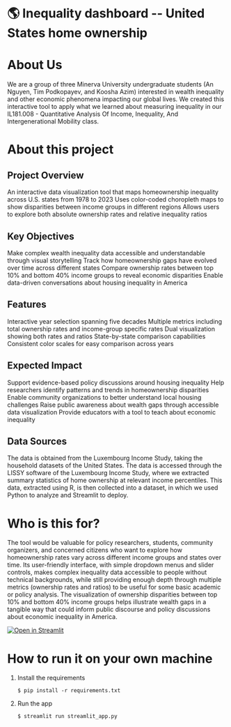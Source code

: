 # :earth_americas: Inequality dashboard -- United States home ownership

# About Us

We are a group of three Minerva University undergraduate students (An Nguyen, Tim Podkopayev, and Koosha Azim)  interested in wealth inequality and other economic phenomena impacting our global lives. We created this interactive tool to apply what we learned about measuring inequality in our IL181.008 - Quantitative Analysis Of Income, Inequality, And Intergenerational Mobility class.

# About this project

## Project Overview
An interactive data visualization tool that maps homeownership inequality across U.S. states from 1978 to 2023
Uses color-coded choropleth maps to show disparities between income groups in different regions
Allows users to explore both absolute ownership rates and relative inequality ratios
## Key Objectives
Make complex wealth inequality data accessible and understandable through visual storytelling
Track how homeownership gaps have evolved over time across different states
Compare ownership rates between top 10% and bottom 40% income groups to reveal economic disparities
Enable data-driven conversations about housing inequality in America
## Features
Interactive year selection spanning five decades
Multiple metrics including total ownership rates and income-group specific rates
Dual visualization showing both rates and ratios
State-by-state comparison capabilities
Consistent color scales for easy comparison across years
## Expected Impact
Support evidence-based policy discussions around housing inequality
Help researchers identify patterns and trends in homeownership disparities
Enable community organizations to better understand local housing challenges
Raise public awareness about wealth gaps through accessible data visualization
Provide educators with a tool to teach about economic inequality
## Data Sources

The data is obtained from the Luxembourg Income Study, taking the household datasets of the United States. The data is accessed through the LISSY software of the Luxembourg Income Study, where we extracted summary statistics of home ownership at relevant income percentiles. This data, extracted using R, is then collected into a dataset, in which we used Python to analyze and Streamlit to deploy.

# Who is this for?

The tool would be valuable for policy researchers, students, community organizers, and concerned citizens who want to explore how homeownership rates vary across different income groups and states over time. Its user-friendly interface, with simple dropdown menus and slider controls, makes complex inequality data accessible to people without technical backgrounds, while still providing enough depth through multiple metrics (ownership rates and ratios) to be useful for some basic academic or policy analysis. The visualization of ownership disparities between top 10% and bottom 40% income groups helps illustrate wealth gaps in a tangible way that could inform public discourse and policy discussions about economic inequality in America.


[![Open in Streamlit](https://static.streamlit.io/badges/streamlit_badge_black_white.svg)](https://gdp-dashboard-template.streamlit.app/)

# How to run it on your own machine

1. Install the requirements

   ```
   $ pip install -r requirements.txt
   ```

2. Run the app

   ```
   $ streamlit run streamlit_app.py
   ```
